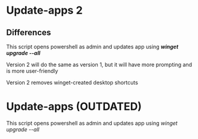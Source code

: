 # Update-apps 2

## Differences

This script opens powershell as admin and updates app using **_winget upgrade --all_**

Version 2 will do the same as version 1, but it will have more prompting and is more user-friendly

Version 2 removes winget-created desktop shortcuts

# Update-apps (OUTDATED)

This script opens powershell as admin and updates app using _winget upgrade --all_
